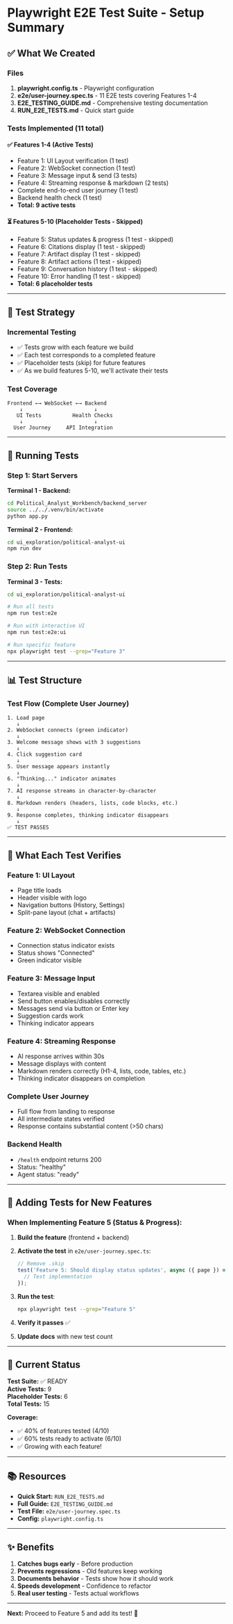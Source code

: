 # Playwright E2E Test Suite - Setup Summary

## ✅ What We Created

### Files
1. **playwright.config.ts** - Playwright configuration
2. **e2e/user-journey.spec.ts** - 11 E2E tests covering Features 1-4
3. **E2E_TESTING_GUIDE.md** - Comprehensive testing documentation
4. **RUN_E2E_TESTS.md** - Quick start guide

### Tests Implemented (11 total)

#### ✅ Features 1-4 (Active Tests)
- Feature 1: UI Layout verification (1 test)
- Feature 2: WebSocket connection (1 test)
- Feature 3: Message input & send (3 tests)
- Feature 4: Streaming response & markdown (2 tests)
- Complete end-to-end user journey (1 test)
- Backend health check (1 test)
- **Total: 9 active tests**

#### ⏳ Features 5-10 (Placeholder Tests - Skipped)
- Feature 5: Status updates & progress (1 test - skipped)
- Feature 6: Citations display (1 test - skipped)
- Feature 7: Artifact display (1 test - skipped)
- Feature 8: Artifact actions (1 test - skipped)
- Feature 9: Conversation history (1 test - skipped)
- Feature 10: Error handling (1 test - skipped)
- **Total: 6 placeholder tests**

---

## 🎯 Test Strategy

### Incremental Testing
- ✅ Tests grow with each feature we build
- ✅ Each test corresponds to a completed feature
- ✅ Placeholder tests (skip) for future features
- ✅ As we build features 5-10, we'll activate their tests

### Test Coverage
```
Frontend ←→ WebSocket ←→ Backend
    ↓                       ↓
   UI Tests          Health Checks
    ↓                       ↓
  User Journey     API Integration
```

---

## 🚀 Running Tests

### Step 1: Start Servers

**Terminal 1 - Backend:**
```bash
cd Political_Analyst_Workbench/backend_server
source ../../.venv/bin/activate
python app.py
```

**Terminal 2 - Frontend:**
```bash
cd ui_exploration/political-analyst-ui
npm run dev
```

### Step 2: Run Tests

**Terminal 3 - Tests:**
```bash
cd ui_exploration/political-analyst-ui

# Run all tests
npm run test:e2e

# Run with interactive UI
npm run test:e2e:ui

# Run specific feature
npx playwright test --grep="Feature 3"
```

---

## 📊 Test Structure

### Test Flow (Complete User Journey)
```
1. Load page
   ↓
2. WebSocket connects (green indicator)
   ↓
3. Welcome message shows with 3 suggestions
   ↓
4. Click suggestion card
   ↓
5. User message appears instantly
   ↓
6. "Thinking..." indicator animates
   ↓
7. AI response streams in character-by-character
   ↓
8. Markdown renders (headers, lists, code blocks, etc.)
   ↓
9. Response completes, thinking indicator disappears
   ↓
✅ TEST PASSES
```

---

## 🎨 What Each Test Verifies

### Feature 1: UI Layout
- Page title loads
- Header visible with logo
- Navigation buttons (History, Settings)
- Split-pane layout (chat + artifacts)

### Feature 2: WebSocket Connection
- Connection status indicator exists
- Status shows "Connected"
- Green indicator visible

### Feature 3: Message Input
- Textarea visible and enabled
- Send button enables/disables correctly
- Messages send via button or Enter key
- Suggestion cards work
- Thinking indicator appears

### Feature 4: Streaming Response
- AI response arrives within 30s
- Message displays with content
- Markdown renders correctly (H1-4, lists, code, tables, etc.)
- Thinking indicator disappears on completion

### Complete User Journey
- Full flow from landing to response
- All intermediate states verified
- Response contains substantial content (>50 chars)

### Backend Health
- `/health` endpoint returns 200
- Status: "healthy"
- Agent status: "ready"

---

## 📝 Adding Tests for New Features

### When Implementing Feature 5 (Status & Progress):

1. **Build the feature** (frontend + backend)

2. **Activate the test** in `e2e/user-journey.spec.ts`:
   ```typescript
   // Remove .skip
   test('Feature 5: Should display status updates', async ({ page }) => {
     // Test implementation
   });
   ```

3. **Run the test**:
   ```bash
   npx playwright test --grep="Feature 5"
   ```

4. **Verify it passes** ✅

5. **Update docs** with new test count

---

## 🎉 Current Status

**Test Suite:** ✅ READY  
**Active Tests:** 9  
**Placeholder Tests:** 6  
**Total Tests:** 15

**Coverage:**
- ✅ 40% of features tested (4/10)
- ✅ 60% tests ready to activate (6/10)
- ✅ Growing with each feature!

---

## 📚 Resources

- **Quick Start:** `RUN_E2E_TESTS.md`
- **Full Guide:** `E2E_TESTING_GUIDE.md`
- **Test File:** `e2e/user-journey.spec.ts`
- **Config:** `playwright.config.ts`

---

## ✨ Benefits

1. **Catches bugs early** - Before production
2. **Prevents regressions** - Old features keep working
3. **Documents behavior** - Tests show how it should work
4. **Speeds development** - Confidence to refactor
5. **Real user testing** - Tests actual workflows

---

**Next:** Proceed to Feature 5 and add its test! 🚀

